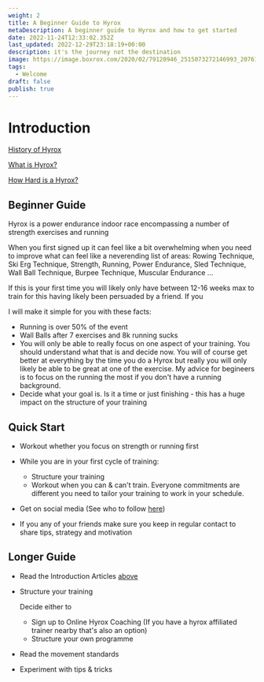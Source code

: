 ```yaml
---
weight: 2
title: A Beginner Guide to Hyrox
metaDescription: A beginner guide to Hyrox and how to get started
date: 2022-11-24T12:33:02.352Z
last_updated: 2022-12-29T23:18:19+00:00
description: it's the journey not the destination
image: https://image.boxrox.com/2020/02/79120946_2515073272146993_2076131429325996032_o.jpg
tags:
  - Welcome
draft: false
publish: true
---
```

# Introduction

[History of Hyrox](https://www.compromisedrunning.com/post/the-history-of-hyrox/)

[What is Hyrox?](https://www.compromisedrunning.com/post/what-is-hyrox/)

[How Hard is a Hyrox?](https://www.compromisedrunning.com/post/how-hard-is-hyrox/)

## **Beginner Guide**

Hyrox is a power endurance indoor race encompassing a number of strength exercises and running

When you first signed up it can feel like a bit overwhelming when you need to improve what can feel like a neverending list of areas: Rowing Technique, Ski Erg Technique, Strength, Running, Power Endurance, Sled Technique, Wall Ball Technique, Burpee Technique, Muscular Endurance ...  

If this is your first time you will likely only have between 12-16 weeks max to train for this having likely been persuaded by a friend. If you 

I will make it simple for you with these facts:

*  Running is over 50% of the event 
* Wall Balls after 7 exercises and 8k running sucks
* You will only be able to really focus on one aspect of your training. You should understand what that is and decide now. You will of course get better at everything by the time you do a Hyrox but really you will only likely be able to be great at one of the exercise. My advice for begineers is to focus on the running the most if you don't have a running background.
* Decide what your goal is. Is it a time or just finishing - this has a huge impact on the structure of your training



## Quick Start 

* Workout whether you focus on strength or running first
* While you are in your first cycle of training:

  * Structure your training 
  * Workout when you can & can't train. Everyone commitments are different you need to tailor your training to work in your schedule.
* Get on social media  (See who to follow [here](https://www.compromisedrunning.com/post/who-should-you-be-following))
* If you any of your friends make sure you keep in regular contact to share tips, strategy and motivation

## Longer Guide

* Read the Introduction Articles [above](https://www.compromisedrunning.com/post/a-begineer-guide-to-hyrox/#introduction)
* Structure your training

  Decide either to

  * Sign up to Online Hyrox Coaching  (If you have a hyrox affiliated trainer nearby that's also an option)
  * Structure your own programme
* Read the movement standards
* Experiment with tips & tricks

[](https://www.compromisedrunning.com/post/the-history-of-hyrox/)